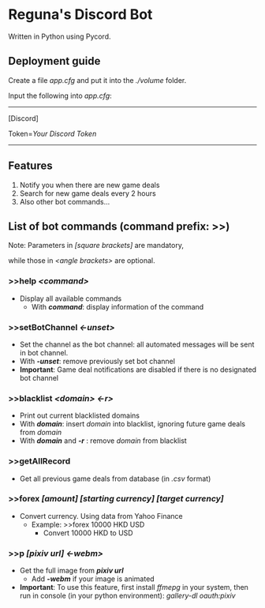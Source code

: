 # Reguna's Discord Bot

Written in Python using Pycord.

## Deployment guide

Create a file _app.cfg_ and put it into the _./volume_ folder.

Input the following into _app.cfg_:

---

\[Discord\]

Token=_Your Discord Token_

---

## Features

1. Notify you when there are new game deals
2. Search for new game deals every 2 hours
3. Also other bot commands...

## List of bot commands (command prefix: >>)

Note: Parameters in _\[square brackets\]_ are mandatory,

while those in _\<angle brackets\>_ are optional.

### >>help _\<command>_

- Display all available commands
  - With _**command**_: display information of the command

### >>setBotChannel _\<-unset>_

- Set the channel as the bot channel: all automated messages will be sent in bot channel.
- With _**-unset**_: remove previously set bot channel
- **Important**: Game deal notifications are disabled if there is no designated bot channel

### >>blacklist _\<domain\>_ _\<\-r\>_

- Print out current blacklisted domains
- With _**domain**_: insert _domain_ into blacklist, ignoring future game deals from _domain_
- With _**domain**_ and _**-r**_ : remove _domain_ from blacklist

### >>getAllRecord

- Get all previous game deals from database (in _.csv_ format)

### >>forex _\[amount\]_ _\[starting currency\]_ _\[target currency\]_

- Convert currency. Using data from Yahoo Finance
  - Example: >>forex 10000 HKD USD
    - Convert 10000 HKD to USD

### >>p _\[pixiv url\]_ _\<-webm>_

- Get the full image from _**pixiv url**_
  - Add _**-webm**_ if your image is animated
- **Important**: To use this feature, first install _ffmepg_ in your system, then run in console (in your python environment): _gallery-dl oauth:pixiv_
